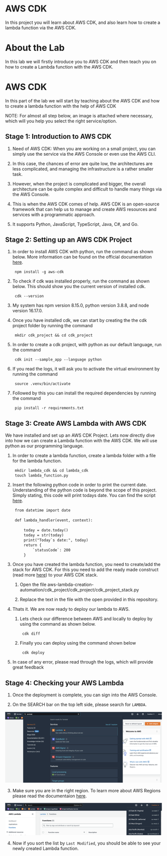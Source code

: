 # AWS CDK
In this project you will learn about AWS CDK, and also learn how to create a lambda function via the AWS CDK.

# About the Lab
In this lab we will firstly introduce you to AWS CDK and then teach you on how to create a Lambda function with the AWS CDK.

# AWS CDK
In this part of the lab we will start by teaching about the AWS CDK and how to create a lambda function with the help of AWS CDK

NOTE: For almost all step below, an image is attached where necessary, which will you help you select the right service/option.

## Stage 1: Introduction to AWS CDK

1. Need of AWS CDK: When you are working on a small project, you can simply use the service via the AWS Console or even use the AWS CLI.

2. In this case, the chances of error are quite low, the architectures are less complicated, and managing the infrastructure is a rather smaller task.

3. However, when the project is complicated and bigger, the overall architecture can be quite complex and difficult to handle many things via the AWS Console.

4. This is when the AWS CDK comes of help. AWS CDK is an open-source framework that can help us to manage and create AWS resources and services with a programmatic approach.

5. It supports Python, JavaScript, TypeScript, Java, C#, and Go.

## Stage 2: Setting up an AWS CDK Project

1. In order to install AWS CDK with python, run the command as shown below. More information can be found on the official documentation [here](https://docs.aws.amazon.com/cdk/v2/guide/getting_started.html).

        npm install -g aws-cdk


2. To check if cdk was installed properly, run the command as shown below. This should show you the current version of installed cdk. 

        cdk --version

3. My system has npm version 8.15.0, python version 3.8.8, and node version 16.17.0.

4. Once you have installed cdk, we can start by creating the the cdk project folder by running the command

        mkdir cdk_project && cd cdk_project

5. In order to create a cdk project, with python as our default language, run the command

        cdk init --sample_app --language python

6. If you read the logs, it will ask you to activate the virtual environment by running the command

        source .venv/bin/activate

7. Followed by this you can install the required dependencies by running the command

        pip install -r requirements.txt

## Stage 3: Create AWS Lambda with AWS CDK 

We have installed and set up an AWS CDK Project. Lets now directly dive into how we can create a Lambda function with the AWS CDK. We will use python as our programming language.

1. In order to create a lambda function, create a lambda folder with a file for the lambda function.

        mkdir lambda_cdk && cd lambda_cdk
        touch lambda_function.py

2. Insert the following python code in order to print the current date. Understanding of the python code is beyond the scope of this project. Simply stating, this code will print todays date. You can find the script [here](lambda_function.py).

        from datetime import date

        def lambda_handler(event, context):
        
            today = date.today()
            today = str(today)
            print("Today`s date:", today)
            return {
                `statusCode`: 200
            }

3. Once you have created the lambda function, you need to create/add the stack for AWS CDK. For this you need to add the ready made construct (read more [here](https://docs.aws.amazon.com/cdk/v2/guide/constructs.html)) to your AWS CDK stack.

    1. Open the file aws-lambda-creation-automation/cdk_project/cdk_project/cdk_project_stack.py

    2. Replace the text in the file with the open provided in this repository.

4. Thats it. We are now ready to deploy our lambda to AWS.

    1. Lets check our difference between AWS and locally to deploy by using the command as shown below.

            cdk diff

    2. Finally you can deploy using the command shown below

            cdk deploy

6. In case of any error, please read through the logs, which will provide great feedback


## Stage 4: Checking your AWS Lambda

1. Once the deployment is complete, you can sign into the AWS Console.

2. On the SEARCH bar on the top left side, please search for `LAMBDA`.

![lambda intro](../Images/lambda_intro.png)

3. Make sure you are in the right region. To learn more about AWS Regions please read the documentaion [here](https://docs.aws.amazon.com/awsconsolehelpdocs/latest/gsg/select-region.html).

![lambda region](../Images/lambda_region.png)

4. Now if you sort the list by `Last Modified`, you should be able to see your newly created Lambda function.